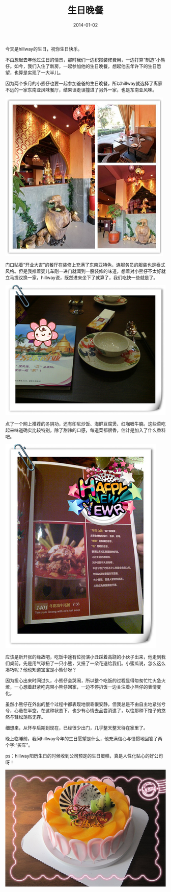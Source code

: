 ﻿---
title: "生日晚餐"
date: 2014-01-02
categories: 
  - "essay"
tags: 
  - "东南亚"
  - "生日"
---

今天是hillway的生日，祝你生日快乐。

不由想起去年他过生日的情景，那时我们一边积攒装修费用，一边打算“制造”小熊仔。如今，我们入住了新房，一起参加他的生日晚餐，想起他去年许下的生日愿望，也算是实现了一大半儿。

因为两个多月的小熊仔也要一起参加爸爸的生日晚餐，所以hillway就选择了离家不远的一家东南亚风味餐厅，结果误走误撞进了另外一家，也是东南亚风味。

![initpintu_副本](/images/12826629414_0f2a7ee3c8_z.jpg)

门口贴着“开业大吉”的餐厅在装修上充满了东南亚特色，连服务员的服装也是泰式风格。但是我推着婴儿车刚一进门就闻到一股装修的味道，想着对小熊仔不太好就立马提议换一家，hillway说，既然进来坐下了就算了，我们吃快一些就是了。

![IMG_20140102_182749_副本](/images/11851516754_0d9bc4dc2d_z.jpg)

点了一个网上推荐的冬阴功，还有印尼炒饭、海鲜豆腐煲、红咖喱牛腩。这些菜吃起来味道确实比较特别，除了甜辣的口感，每道菜都很香，估计是加入了什么香料吧。

![IMG_20140102_183438_副本](/images/11851378153_a7e39686a7_z.jpg)

应该是新开张的缘故吧，吃饭中途有位扮演小丑踩着高跷的小伙子出来，他走到我们桌前，先是用气球扭了一只小熊，又扭了一朵花送给我们。小蜜瓜说，怎么这么凑巧呢？他也知道宝宝是小熊仔呀？

因为担心出来时间过久，小熊仔会哭闹，所以整个吃饭的过程显得匆匆忙忙火急火燎，一心想着赶紧吃完带小熊仔回家，一边不停扒饭一边关注着小熊仔的表情变化。

虽然小熊仔在外出的整个过程中都表现地很乖很安静，但我总是不由自主地紧张兮兮，心悬在半空，在这种状态下，也少有心情去品尝消遣了，以往那种下馆子的悠然与轻松荡然无存。

细想来，从怀孕后期到现在，已经很少出门，几乎整天整天待在家里了。

晚上临睡前，我问hillway今年的生日愿望是什么，他充满信心与憧憬地回答了两个字:“买车”。

ps：hillway阳历生日的时候收到公司预定的生日蛋糕，真是人性化贴心的好公司呀！

![IMG_7725_副本](/images/12519428713_63ccc96a26_z.jpg)
